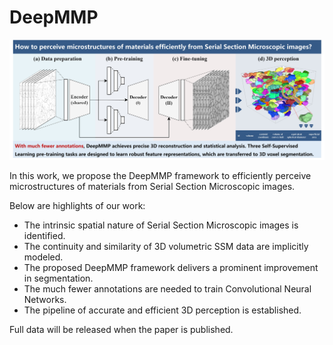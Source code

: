 # DeepMMP

![1.jpg](assets/GraphicalAbstract.jpg)

In this work, we propose the DeepMMP framework to efficiently perceive microstructures of materials from Serial Section Microscopic images.

Below are highlights of our work:
- The intrinsic spatial nature of Serial Section Microscopic images is identified.
- The continuity and similarity of 3D volumetric SSM data are implicitly modeled.
- The proposed DeepMMP framework delivers a prominent improvement in segmentation.
- The much fewer annotations are needed to train Convolutional Neural Networks.
- The pipeline of accurate and efficient 3D perception is established.

Full data will be released when the paper is published.